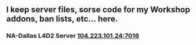 ## I keep server files, sorse code for my Workshop addons, ban lists, etc... here.
### NA-Dallas L4D2 Server [104.223.101.24:7016](https://intradeus.github.io/http-protocol-redirector?r=steam://connect/104.223.101.24:7016)

<!--
**TestieTendie/TestieTendie** is a ✨ _special_ ✨ repository because its `README.md` (this file) appears on your GitHub profile.

Here are some ideas to get you started:

- 🔭 I’m currently working on ...
- 🌱 I’m currently learning ...
- 👯 I’m looking to collaborate on ...
- 🤔 I’m looking for help with ...
- 💬 Ask me about ...
- 📫 How to reach me: ...
- 😄 Pronouns: ...
- ⚡ Fun fact: ...
-->
